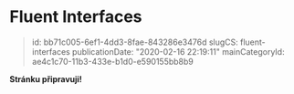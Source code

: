 Fluent Interfaces
================================

> id: bb71c005-6ef1-4dd3-8fae-843286e3476d
> slugCS: fluent-interfaces
> publicationDate: "2020-02-16 22:19:11"
> mainCategoryId: ae4c1c70-11b3-433e-b1d0-e590155bb8b9

**Stránku připravuji!**
